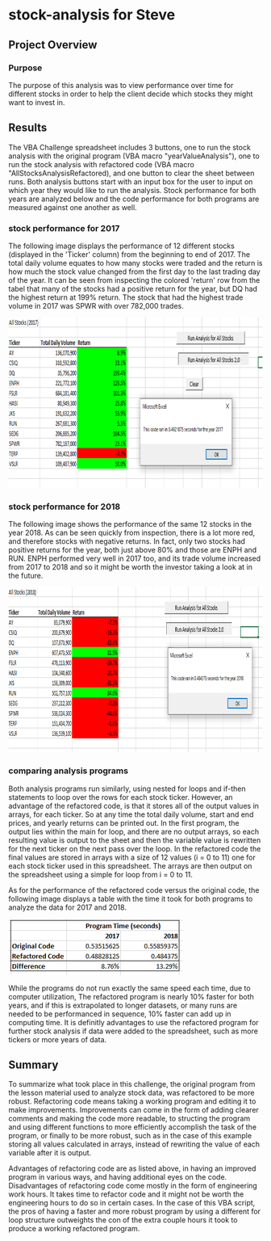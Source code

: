 # stock-analysis for Steve
## Project Overview
### Purpose
The purpose of this analysis was to view performance over time for different stocks in order to help the client decide which stocks they might want to invest in. 

## Results
The VBA Challenge spreadsheet includes 3 buttons, one to run the stock analysis with the original program (VBA macro "yearValueAnalysis"), one to run the stock analysis with refactored code (VBA macro "AllStocksAnalysisRefactored), and one button to clear the sheet between runs. Both analysis buttons start with an input box for the user to input on which year they would like to run the analysis. Stock performance for both years are analyzed below and the code performance for both programs are measured against one another as well.

### stock performance for 2017
The following image displays the performance of 12 different stocks (displayed in the 'Ticker' column) from the beginning to end of 2017. The total daily volume equates to how many stocks were traded and the return is how much the stock value changed from the first day to the last trading day of the year. It can be seen from inspecting the colored 'return' row from the tabel that many of the stocks had a positive return for the year, but DQ had the highest return at 199% return. The stock that had the highest trade volume in 2017 was SPWR with over 782,000 trades.

<img src="Resources/VBA_Challenge_2017.png" 
width ="864" height="339">


### stock performance for 2018

The following image shows the performance of the same 12 stocks in the year 2018. As can be seen quickly from inspection, there is a lot more red, and therefore stocks with negative returns. In fact, only two stocks had positive returns for the year, both just above 80% and those are ENPH and RUN. ENPH performed very well in 2017 too, and its trade volume increased from 2017 to 2018 and so it might be worth the investor taking a look at in the future.

<img src="Resources/VBA_Challenge_2018.png" 
width ="928" height="328">

### comparing analysis programs

 Both analysis programs run similarly, using nested for loops and if-then statements to loop over the rows for each stock ticker. However, an advantage of the refactored code, is that it stores all of the output values in arrays, for each ticker. So at any time the total daily volume, start and end prices, and yearly returns can be printed out. In the first program, the output lies within the main for loop, and there are no output arrays, so each resulting value is output to the sheet and then the variable value is rewritten for the next ticker on the next pass over the loop. In the refactored code the final values are stored in arrays with a size of 12 values (i = 0 to 11) one for each stock ticker used in this spreadsheet. The arrays are then output on the spreadsheet using a simple for loop from i = 0 to 11.

 As for the performance of the refactored code versus the original code, the following image displays a table with the time it took for both programs to analyze the data for 2017 and 2018.

<img src="Resources/Code_Performance.png" 
width ="346" height="112">

While the programs do not run exactly the same speed each time, due to computer utilization, The refactored program is nearly 10% faster for both years, and if this is extrapolated to longer datasets, or many runs are needed to be performanced in sequence, 10% faster can add up in computing time. It is definitly advantages to use the refactored program for further stock analysis if data were added to the spreadsheet, such as more tickers or more years of data.


## Summary

To summarize what took place in this challenge, the original program from the lesson material used to analyze stock data, was refactored to be more robust. Refactoring code means taking a working program and editing it to make improvements. Improvements can come in the form of adding clearer comments and making the code more readable, to structing the program and using different functions to more efficiently accomplish the task of the program, or finally to be more robust, such as in the case of this example storing all values calculated in arrays, instead of rewriting the value of each variable after it is output. 

Advantages of refactoring code are as listed above, in having an improved program in various ways, and having additional eyes on the code. Disadvantages of refactoring code come mostly in the form of engineering work hours. It takes time to refactor code and it might not be worth the engineering hours to do so in certain cases. In the case of this VBA script, the pros of having a faster and more robust program by using a different for loop structure outweights the con of the extra couple hours it took to produce a working refactored program.
